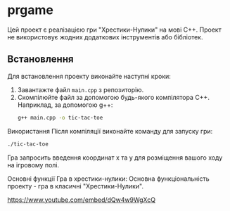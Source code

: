 # prgame

Цей проект є реалізацією гри "Хрестики-Нулики" на мові C++. Проект не використовує жодних додаткових інструментів або бібліотек.

## Встановлення

Для встановлення проекту виконайте наступні кроки:

1. Завантажте файл `main.cpp` з репозиторію.
2. Скомпілюйте файл за допомогою будь-якого компілятора C++. Наприклад, за допомогою g++:
   ```bash
   g++ main.cpp -o tic-tac-toe
   ```
Використання
Після компіляції виконайте команду для запуску гри:
   ```bash
   ./tic-tac-toe
   ```
Гра запросить введення координат x та y для розміщення вашого ходу на ігровому полі.


Основні функції
Гра в хрестики-нулики: Основна функціональність проекту - гра в класичні "Хрестики-Нулики".

https://www.youtube.com/embed/dQw4w9WgXcQ
